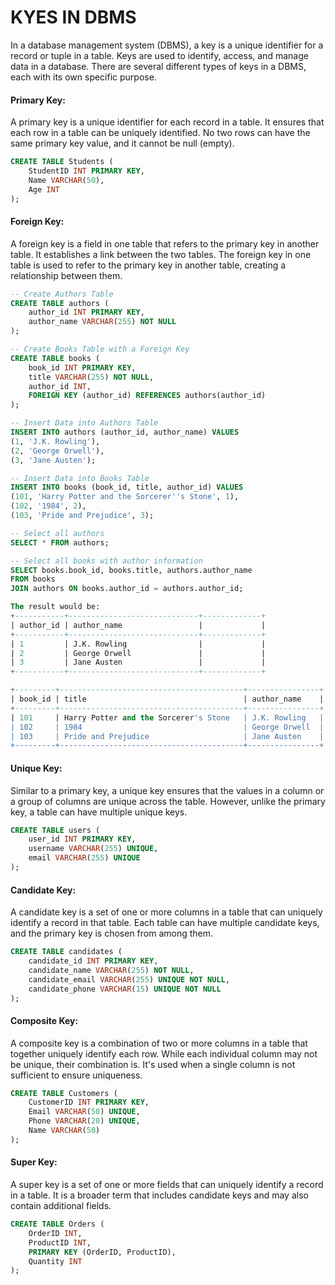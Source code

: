 # KYES IN DBMS 
In a database management system (DBMS), a key is a unique identifier for a record or tuple in a table. Keys are used to identify, access, and manage data in a database. There are several different types of keys in a DBMS, each with its own specific purpose.<br>

#### Primary Key:
A primary key is a unique identifier for each record in a table. It ensures that each row in a table can be uniquely identified. No two rows can have the same primary key value, and it cannot be null (empty).<br>
```sql
CREATE TABLE Students (
    StudentID INT PRIMARY KEY,
    Name VARCHAR(50),
    Age INT
);
```

#### Foreign Key:
A foreign key is a field in one table that refers to the primary key in another table. It establishes a link between the two tables. The foreign key in one table is used to refer to the primary key in another table, creating a relationship between them.<br>
```sql
-- Create Authors Table
CREATE TABLE authors (
    author_id INT PRIMARY KEY,
    author_name VARCHAR(255) NOT NULL
);

-- Create Books Table with a Foreign Key
CREATE TABLE books (
    book_id INT PRIMARY KEY,
    title VARCHAR(255) NOT NULL,
    author_id INT,
    FOREIGN KEY (author_id) REFERENCES authors(author_id)
);

-- Insert Data into Authors Table
INSERT INTO authors (author_id, author_name) VALUES
(1, 'J.K. Rowling'),
(2, 'George Orwell'),
(3, 'Jane Austen');

-- Insert Data into Books Table
INSERT INTO books (book_id, title, author_id) VALUES
(101, 'Harry Potter and the Sorcerer''s Stone', 1),
(102, '1984', 2),
(103, 'Pride and Prejudice', 3);

-- Select all authors
SELECT * FROM authors;

-- Select all books with author information
SELECT books.book_id, books.title, authors.author_name
FROM books
JOIN authors ON books.author_id = authors.author_id;

The result would be:
+-----------+-----------------------------+-------------+
| author_id | author_name                 |             |
+-----------+-----------------------------+-------------+
| 1         | J.K. Rowling                |             |
| 2         | George Orwell               |             |
| 3         | Jane Austen                 |             |
+-----------+-----------------------------+-------------+

+---------+-----------------------------------------+----------------+
| book_id | title                                   | author_name    |
+---------+-----------------------------------------+----------------+
| 101     | Harry Potter and the Sorcerer's Stone   | J.K. Rowling   |
| 102     | 1984                                    | George Orwell  |
| 103     | Pride and Prejudice                     | Jane Austen    |
+---------+-----------------------------------------+----------------+

```

#### Unique Key:
Similar to a primary key, a unique key ensures that the values in a column or a group of columns are unique across the table. However, unlike the primary key, a table can have multiple unique keys.<br>
```sql
CREATE TABLE users (
    user_id INT PRIMARY KEY,
    username VARCHAR(255) UNIQUE,
    email VARCHAR(255) UNIQUE
);

```

#### Candidate Key:
A candidate key is a set of one or more columns in a table that can uniquely identify a record in that table. Each table can have multiple candidate keys, and the primary key is chosen from among them.<br>
```sql
CREATE TABLE candidates (
    candidate_id INT PRIMARY KEY,
    candidate_name VARCHAR(255) NOT NULL,
    candidate_email VARCHAR(255) UNIQUE NOT NULL,
    candidate_phone VARCHAR(15) UNIQUE NOT NULL
);

```

#### Composite Key:
A composite key is a combination of two or more columns in a table that together uniquely identify each row. While each individual column may not be unique, their combination is. 
It's used when a single column is not sufficient to ensure uniqueness.
```sql
CREATE TABLE Customers (
    CustomerID INT PRIMARY KEY,
    Email VARCHAR(50) UNIQUE,
    Phone VARCHAR(20) UNIQUE,
    Name VARCHAR(50)
);
```

#### Super Key:
A super key is a set of one or more fields that can uniquely identify a record in a table. It is a broader term that includes candidate keys and may also contain additional fields.<br>
```sql
CREATE TABLE Orders (
    OrderID INT,
    ProductID INT,
    PRIMARY KEY (OrderID, ProductID),
    Quantity INT
);
```
